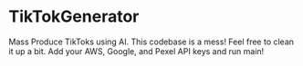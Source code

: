 # TikTokGenerator
 Mass Produce TikToks using AI.
This codebase is a mess! Feel free to clean it up a bit.
Add your AWS, Google, and Pexel API keys and run main!
